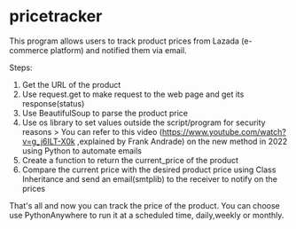# pricetracker
This program allows users to track product prices from Lazada (e-commerce platform) and notified them via email.

Steps:
1) Get the URL of the product
2) Use request.get to make request to the web page and get its response(status)
3) Use BeautifulSoup to parse the product price
4) Use os library to set values outside the script/program for security reasons > You can refer to this video (https://www.youtube.com/watch?v=g_j6ILT-X0k ,explained by Frank Andrade) on the new method in 2022 using Python to automate emails
5) Create a function to return the current_price of the product
6) Compare the current price with the desired product price using Class Inheritance and send an email(smtplib) to the receiver to notify on the prices 

That's all and now you can track the price of the product. You can choose use PythonAnywhere to run it at a scheduled time, daily,weekly or monthly.
